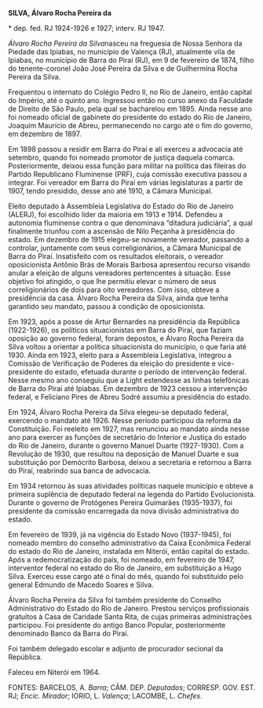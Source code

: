 **SILVA, Álvaro Rocha Pereira da**

\* dep. fed. RJ 1924-1926 e 1927; interv. RJ 1947.

*Álvaro Rocha Pereira da Silva*nasceu na freguesia de Nossa Senhora da
Piedade das Ipiabas, no município de Valença (RJ), atualmente vila de
Ipiabas, no município de Barra do Piraí (RJ), em 9 de fevereiro de 1874,
filho do tenente-coronel João José Pereira da Silva e de Guilhermina
Rocha Pereira da Silva.

Frequentou o internato do Colégio Pedro II, no Rio de Janeiro, então
capital do Império, até o quinto ano. Ingressou então no curso anexo da
Faculdade de Direito de São Paulo, pela qual se bacharelou em 1895.
Ainda nesse ano foi nomeado oficial de gabinete do presidente do estado
do Rio de Janeiro, Joaquim Maurício de Abreu, permanecendo no cargo até
o fim do governo, em dezembro de 1897.

Em 1898 passou a residir em Barra do Piraí e ali exerceu a advocacia até
setembro, quando foi nomeado promotor de justiça daquela comarca.
Posteriormente, deixou essa função para militar na política das fileiras
do Partido Republicano Fluminense (PRF), cuja comissão executiva passou
a integrar. Foi vereador em Barra do Piraí em várias legislaturas a
partir de 1907, tendo presidido, desse ano até 1910, a Câmara Municipal.

Eleito deputado à Assembleia Legislativa do Estado do Rio de Janeiro
(ALERJ), foi escolhido líder da maioria em 1913 e 1914. Defendeu a
autonomia fluminense contra o que denominava “ditadura judiciária”, a
qual finalmente triunfou com a ascensão de Nilo Peçanha à presidência do
estado. Em dezembro de 1915 elegeu-se novamente vereador, passando a
controlar, juntamente com seus correligionários, a Câmara Municipal de
Barra do Piraí. Insatisfeito com os resultados eleitorais, o vereador
oposicionista Antônio Brás de Morais Barbosa apresentou recurso visando
anular a eleição de alguns vereadores pertencentes à situação. Esse
objetivo foi atingido, o que lhe permitiu elevar o número de seus
correligionários de dois para oito vereadores. Com isso, obteve a
presidência da casa. Álvaro Rocha Pereira da Silva, ainda que tenha
garantido seu mandato, passou à condição de oposicionista.

Em 1923, após a posse de Artur Bernardes na presidência da República
(1922-1926), os políticos situacionistas em Barra do Piraí, que faziam
oposição ao governo federal, foram depostos, e Álvaro Rocha Pereira da
Silva voltou a orientar a política situacionista do município, o que
faria até 1930. Ainda em 1923, eleito para a Assembleia Legislativa,
integrou a Comissão de Verificação de Poderes da eleição do presidente e
vice-presidente do estado, efetuada durante o período de intervenção
federal. Nesse mesmo ano conseguiu que a Light estendesse as linhas
telefônicas de Barra do Piraí até Ipiabas. Em dezembro de 1923 cessou a
intervenção federal, e Feliciano Pires de Abreu Sodré assumiu a
presidência do estado.

Em 1924, Álvaro Rocha Pereira da Silva elegeu-se deputado federal,
exercendo o mandato até 1926. Nesse período participou da reforma da
Constituição. Foi reeleito em 1927, mas renunciou ao mandato ainda nesse
ano para exercer as funções de secretário do Interior e Justiça do
estado do Rio de Janeiro, durante o governo Manuel Duarte (1927-1930).
Com a Revolução de 1930, que resultou na deposição de Manuel Duarte e
sua substituição por Demócrito Barbosa, deixou a secretaria e retornou a
Barra do Piraí, reabrindo sua banca de advocacia.

Em 1934 retornou às suas atividades políticas naquele município e obteve
a primeira suplência de deputado federal na legenda do Partido
Evolucionista. Durante o governo de Protógenes Pereira Guimarães
(1935-1937), foi presidente da comissão encarregada da nova divisão
administrativa do estado.

Em fevereiro de 1939, já na vigência do Estado Novo (1937-1945), foi
nomeado membro do conselho administrativo da Caixa Econômica Federal do
estado do Rio de Janeiro, instalada em Niterói, então capital do estado.
Após a redemocratização do país, foi nomeado, em fevereiro de 1947,
interventor federal no estado do Rio de Janeiro, em substituição a Hugo
Silva. Exerceu esse cargo até o final do mês, quando foi substituído
pelo general Edmundo de Macedo Soares e Silva.

Álvaro Rocha Pereira da Silva foi também presidente do Conselho
Administrativo do Estado do Rio de Janeiro. Prestou serviços
profissionais gratuitos à Casa de Caridade Santa Rita, de cujas
primeiras administrações participou. Foi presidente do antigo Banco
Popular, posteriormente denominado Banco da Barra do Piraí.

Foi também delegado escolar e adjunto de procurador secional da
República.

Faleceu em Niterói em 1964.

FONTES: BARCELOS, A. *Barra*; CÂM. DEP. *Deputados*; CORRESP. GOV. EST.
RJ; *Encic. Mirador*; IORIO, L. *Valença*; LACOMBE, L. *Chefes*.
